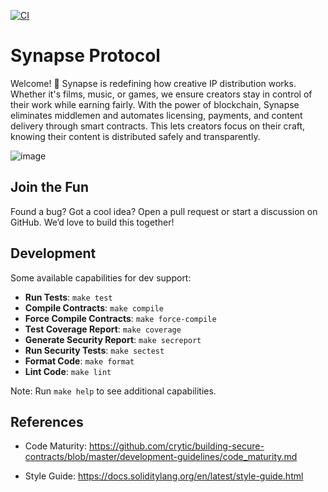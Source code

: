 
[![CI](https://github.com/Synaps3Protocol/protocol-core-v1/actions/workflows/ci.yaml/badge.svg)](https://github.com/Synaps3Protocol/protocol-core-v1/actions/workflows/ci.yaml)

# Synapse Protocol
Welcome! 🎉 Synapse is redefining how creative IP distribution works. Whether it's films, music, or games, we ensure creators stay in control of their work while earning fairly. With the power of blockchain, Synapse eliminates middlemen and automates licensing, payments, and content delivery through smart contracts. This lets creators focus on their craft, knowing their content is distributed safely and transparently.

![image](https://github.com/user-attachments/assets/0432b7e8-bb1f-4fb4-8a2f-67406c2b543c)

## Join the Fun
Found a bug? Got a cool idea? Open a pull request or start a discussion on GitHub. We’d love to build this together!

## Development

Some available capabilities for dev support:

* **Run Tests**: `make test`  
* **Compile Contracts**: `make compile`  
* **Force Compile Contracts**: `make force-compile`  
* **Test Coverage Report**: `make coverage`  
* **Generate Security Report**: `make secreport`  
* **Run Security Tests**: `make sectest`  
* **Format Code**: `make format`  
* **Lint Code**: `make lint`   

Note: Run `make help` to see additional capabilities.

## References

- Code Maturity: https://github.com/crytic/building-secure-contracts/blob/master/development-guidelines/code_maturity.md

- Style Guide: https://docs.soliditylang.org/en/latest/style-guide.html







